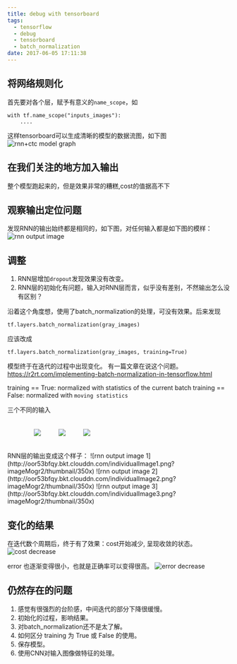 ```yaml
---
title: debug with tensorboard
tags:
  - tensorflow
  - debug
  - tensorboard
  - batch_normalization
date: 2017-06-05 17:11:38
---
```



## 将网络规则化
首先要对各个层，赋予有意义的`name_scope`，如
```
with tf.name_scope("inputs_images"):
    ....
```
这样tensorboard可以生成清晰的模型的数据流图，如下图
![rnn+ctc model graph](http://oor53bfqy.bkt.clouddn.com/graph-run-version-01.png)


## 在我们关注的地方加入输出


整个模型跑起来的，但是效果非常的糟糕,cost的值据高不下

## 观察输出定位问题

发现RNN的输出始终都是相同的，如下图，对任何输入都是如下图的模样：
![rnn output image](http://oor53bfqy.bkt.clouddn.com/RNN%20output%203000.png?imageMogr2/thumbnail/350x)

## 调整
1. RNN层增加`dropout`发现效果没有改变。 
2. RNN层的初始化有问题，输入对RNN层而言，似乎没有差别，不然输出怎么没有区别？

沿着这个角度想，使用了batch_normalization的处理，可没有效果。后来发现
```
tf.layers.batch_normalization(gray_images)
```
应该改成
```
tf.layers.batch_normalization(gray_images, training=True)
```
模型终于在迭代的过程中出现变化。
有一篇文章在说这个问题。https://r2rt.com/implementing-batch-normalization-in-tensorflow.html

training == True: normalized with statistics of the current batch
training == False: normalized with `moving statistics`

三个不同的输入
<figure style="display: flex;">
    <img style="margin: 20px;" src="http://oor53bfqy.bkt.clouddn.com/individualImage4.png">
    <img style="margin: 20px;" src="http://oor53bfqy.bkt.clouddn.com/individualImage5.png">
    <img style="margin: 20px;" src="http://oor53bfqy.bkt.clouddn.com/individualImage6.png">
</figure>
RNN层的输出变成这个样子：
![rnn output image 1](http://oor53bfqy.bkt.clouddn.com/individualImage1.png?imageMogr2/thumbnail/350x)
![rnn output image 2](http://oor53bfqy.bkt.clouddn.com/individualImage2.png?imageMogr2/thumbnail/350x)
![rnn output image 3](http://oor53bfqy.bkt.clouddn.com/individualImage3.png?imageMogr2/thumbnail/350x)

## 变化的结果

在迭代数个周期后，终于有了效果：cost开始减少, 呈现收敛的状态。
![cost decrease](http://oor53bfqy.bkt.clouddn.com/cost-curve.png)

error 也逐渐变得很小，也就是正确率可以变得很高。
![error decrease](http://oor53bfqy.bkt.clouddn.com/error-curve.png)

## 仍然存在的问题

1. 感觉有很强烈的台阶感，中间迭代的部分下降很缓慢。
2. 初始化的过程，影响结果。
3. 对batch_normalization还不是太了解。
4. 如何区分 training 为 True 或 False 的使用。
5. 保存模型。
6. 使用CNN对输入图像做特征的处理。

